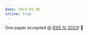```yaml
---
date: 2023-03-30
inline: true
---
```


One paper accepted @ <a href="https://2023.ieee-iv.org/">IEEE IV 2023</a>! 🎉